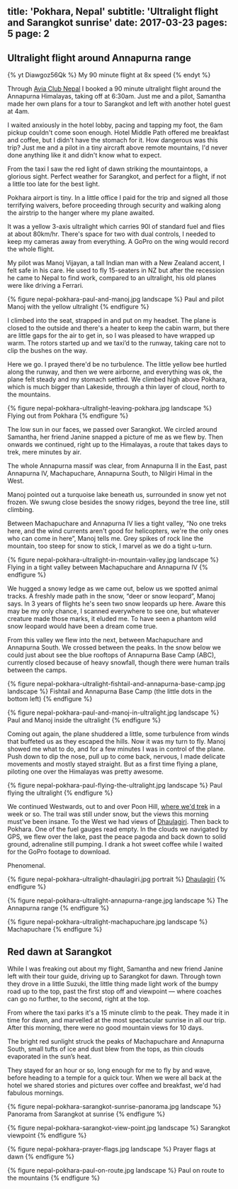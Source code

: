 title: 'Pokhara, Nepal'
subtitle: 'Ultralight flight and Sarangkot sunrise'
date: 2017-03-23
pages: 5
page: 2
---

## Ultralight flight around Annapurna range

{% yt Diawgoz56Qk %}
My 90 minute flight at 8x speed
{% endyt %}

Through [Avia Club Nepal](http://aviaclubnepal.com/) I booked a 90 minute ultralight flight around the Annapurna Himalayas, taking off at 6:30am. Just me and a pilot, Samantha made her own plans for a tour to Sarangkot and left with another hotel guest at 4am.

I waited anxiously in the hotel lobby, pacing and tapping my foot, the 6am pickup couldn't come soon enough. Hotel Middle Path offered me breakfast and coffee, but I didn't have the stomach for it. How dangerous was this trip? Just me and a pilot in a tiny aircraft above remote mountains, I'd never done anything like it and didn't know what to expect.

From the taxi I saw the red light of dawn striking the mountaintops, a glorious sight. Perfect weather for Sarangkot, and perfect for a flight, if not a little too late for the best light.

Pokhara airport is tiny. In a little office I paid for the trip and signed all those terrifying waivers, before proceeding through security and walking along the airstrip to the hanger where my plane awaited.

It was a yellow 3-axis ultralight which carries 90l of standard fuel and flies at about 80km/hr. There's space for two with dual controls, I needed to keep my cameras away from everything. A GoPro on the wing would record the whole flight.

My pilot was Manoj Vijayan, a tall Indian man with a New Zealand accent, I felt safe in his care. He used to fly 15-seaters in NZ but after the recession he came to Nepal to find work, compared to an ultralight, his old planes were like driving a Ferrari.

{% figure nepal-pokhara-paul-and-manoj.jpg landscape %}
Paul and pilot Manoj with the yellow ultralight
{% endfigure %}

I climbed into the seat, strapped in and put on my headset. The plane is closed to the outside and there's a heater to keep the cabin warm, but there are little gaps for the air to get in, so I was pleased to have wrapped up warm. The rotors started up and we taxi’d to the runway, taking care not to clip the bushes on the way.

Here we go. I prayed there'd be no turbulence. The little yellow bee hurtled along the runway, and then we were airborne, and everything was ok, the plane felt steady and my stomach settled. We climbed high above Pokhara, which is much bigger than Lakeside, through a thin layer of cloud, north to the mountains.

{% figure nepal-pokhara-ultralight-leaving-pokhara.jpg landscape %}
Flying out from Pokhara
{% endfigure %}

The low sun in our faces, we passed over Sarangkot. We circled around Samantha, her friend Janine snapped a picture of me as we flew by. Then onwards we continued, right up to the Himalayas, a route that takes days to trek, mere minutes by air.

The whole Annapurna massif was clear, from Annapurna II in the East, past Annapurna IV, Machapuchare, Annapurna South, to Nilgiri Himal in the West.

Manoj pointed out a turquoise lake beneath us, surrounded in snow yet not frozen. We swung close besides the snowy ridges, beyond the tree line, still climbing.

Between Machapuchare and Annapurna IV lies a tight valley, “No one treks here, and the wind currents aren't good for helicopters, we're the only ones who can come in here”, Manoj tells me. Grey spikes of rock line the mountain, too steep for snow to stick, I marvel as we do a tight u-turn.

{% figure nepal-pokhara-ultralight-in-mountain-valley.jpg landscape %}
Flying in a tight valley between Machapuchare and Annapurna IV
{% endfigure %}

We hugged a snowy ledge as we came out, below us we spotted animal tracks. A freshly made path in the snow, “deer or snow leopard”, Manoj says. In 3 years of flights he's seen two snow leopards up here. Aware this may be my only chance, I scanned everywhere to see one, but whatever creature made those marks, it eluded me. To have seen a phantom wild snow leopard would have been a dream come true.

From this valley we flew into the next, between Machapuchare and Annapurna South. We crossed between the peaks. In the snow below we could just about see the blue rooftops of Annapurna Base Camp (ABC), currently closed because of heavy snowfall, though there were human trails between the camps.

{% figure nepal-pokhara-ultralight-fishtail-and-annapurna-base-camp.jpg landscape %}
Fishtail and Annapurna Base Camp (the little dots in the bottom left)
{% endfigure %}

{% figure nepal-pokhara-paul-and-manoj-in-ultralight.jpg landscape %}
Paul and Manoj inside the ultralight
{% endfigure %}

Coming out again, the plane shuddered a little, some turbulence from winds that buffeted us as they escaped the hills. Now it was my turn to fly. Manoj showed me what to do, and for a few minutes I was in control of the plane. Push down to dip the nose, pull up to come back, nervous, I made delicate movements and mostly stayed straight. But as a first time flying a plane, piloting one over the Himalayas was pretty awesome.

{% figure nepal-pokhara-paul-flying-the-ultralight.jpg landscape %}
Paul flying the ultralight
{% endfigure %}

We continued Westwards, out to and over Poon Hill, [where we'd trek](/2017/03/5-day-poon-hill-trek-nepal/) in a week or so. The trail was still under snow, but the views this morning must've been insane. To the West we had views of [Dhaulagiri](https://en.wikipedia.org/wiki/Dhaulagiri). Then back to Pokhara. One of the fuel gauges read empty. In the clouds we navigated by GPS, we flew over the lake, past the peace pagoda and back down to solid ground, adrenaline still pumping. I drank a hot sweet coffee while I waited for the GoPro footage to download.

Phenomenal.

{% figure nepal-pokhara-ultralight-dhaulagiri.jpg portrait %}
[Dhaulagiri](https://en.wikipedia.org/wiki/Dhaulagiri)
{% endfigure %}

{% figure nepal-pokhara-ultralight-annapurna-range.jpg landscape %}
The Annapurna range
{% endfigure %}

{% figure nepal-pokhara-ultralight-machapuchare.jpg landscape %}
Machapuchare
{% endfigure %}

## Red dawn at Sarangkot

While I was freaking out about my flight, Samantha and new friend Janine left with their tour guide, driving up to Sarangkot for dawn. Through town they drove in a little Suzuki, the little thing made light work of the bumpy road up to the top, past the first stop off and viewpoint — where coaches can go no further, to the second, right at the top.

From where the taxi parks it's a 15 minute climb to the peak. They made it in time for dawn, and marvelled at the most spectacular sunrise in all our trip. After this morning, there were no good mountain views for 10 days.

The bright red sunlight struck the peaks of Machapuchare and Annapurna South, small tufts of ice and dust blew from the tops, as thin clouds evaporated in the sun’s heat.

They stayed for an hour or so, long enough for me to fly by and wave, before heading to a temple for a quick tour. When we were all back at the hotel we shared stories and pictures over coffee and breakfast, we'd had fabulous mornings.

{% figure nepal-pokhara-sarangkot-sunrise-panorama.jpg landscape %}
Panorama from Sarangkot at sunrise
{% endfigure %}

{% figure nepal-pokhara-sarangkot-view-point.jpg landscape %}
Sarangkot viewpoint
{% endfigure %}

{% figure nepal-pokhara-prayer-flags.jpg landscape %}
Prayer flags at dawn
{% endfigure %}

{% figure nepal-pokhara-paul-on-route.jpg landscape %}
Paul on route to the mountains
{% endfigure %}
